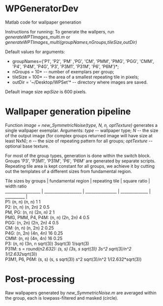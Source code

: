 # WPGeneratorDev
Matlab code for wallpaper generation

Instructions for running:
To generate the wallpers, run *generateWPTImages_multi.m* or *generateWPTImages_multi(groupNames,nGroups,tileSize,outDir)*

Default values for arguments:
* groupNames={'P1', 'P2', 'PM' ,'PG', 'CM', 'PMM', 'PMG', 'PGG', 'CMM', 'P4', 'P4M', 'P4G', 'P3', 'P3M1', 'P31M', 'P6', 'P6M'}*;  
* nGroups = 10* -- number of exemplars per group;  
* tileSize = 100* -- the area of a smallest repeating tile in pixels;  
* outDir = '~/Desktop/WPSet'* -- directory where images are saved.   

Default image size *wpSize* is 600 pixels.

# Wallpaper generation pipeline

Function *image = new_SymmetricNoise(type, N, n, optTexture)* generates a single wallpaper exemplar. 
Arguments: 
*type* -- wallpaper type;
*N* -- the size of the output image (for complex groups returned image will have size at least NxN);
*n* -- the size of repeating pattern for all groups;
*optTexture* -- optional base texture.

For most of the group types, generation is done within the switch block. Groups 'P3', 'P3M1', 'P31M', 'P6', 'P6M' are generated by separate scripts.
Repeating tile area is kept constant for all groups, we achieve it by cutting out the templates of a different sizes from fundamental region.

Tile sizes by groups | fundamental region |  repeating tile |  square ratio   | width ratio  
__________________ | ___________________ | ________________ | ______________ | __________ |  
P1:                        (n, n)           (n, n)              1                  1  
P2:                        (n, n)           (n, 2n)             2                  0.5  
PM, PG:                    (n, n)           (2n, n)             2                  1  
PMG, PMM, P4, P4M:         (n, n)           (2n, 2n)            4                  0.5  
PGG:                       (n, 2n)          (2n, 2n)            4                  0.5  
CM:                        (n, n)           (n, 2n)             2                  0.25  
P4G:                       (n, 2n)          (4n, 4n)            16                 0.25  
CMM:                       (n, n)           (4n, 4n)            16                 0.25  
P3:                        (n, n)           (3n, n sqrt(3))     3sqrt(3)           1/sqrt(3)  
P31M: s = round(n*2.632):  (s, s)           (3s, s sqrt(3))     3s^2 sqrt(3)/n^2   1/(2.632*sqrt(3))  
P3M1, P6, P6M:             (s, s)           (s, s sqrt(3))      s^2 sqrt(3)/n^2    1/(2.632*sqrt(3))   

# Post-processing

Raw wallpapers generated by *new_SymmetricNoise.m* are averaged within the group, each is lowpass-filtered and masked (circle).

